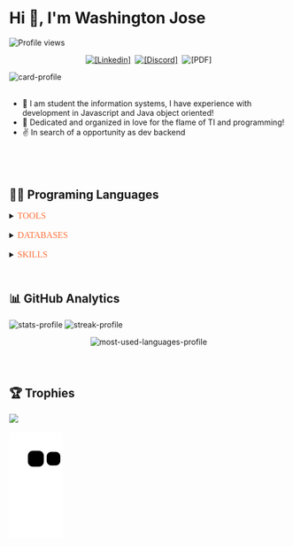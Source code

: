 # Hi 👋, I'm Washington Jose

<p aling="left"><img alt="Profile views" src="https://komarev.com/ghpvc/?username=washingtonjrdev&color=FF7139" />
</p>

<p align="center">
  <a href="https://www.linkedin.com/in/washingtonjose" target="_blank"><img alt="[Linkedin]" src="https://img.shields.io/badge/Washington Jose-000000?style=flat-square&logo=linkedin&logoColor=FF7139" target="_blank"/></a>&nbsp;
  <a href="https://discord.gg/fKTVZa9kJK"><img alt="[Discord]" src="https://img.shields.io/badge/WashingtonTI-000000?style=flat-square&logo=discord&logoColor=FF7139"/></a>&nbsp;
  <a><img alt="[PDF]" src="https://img.shields.io/badge/Curriculo-000000.svg?style=flat-square&logo=Adobe&logoColor=FF7139"/></a>
</p>

<div>
<img alt="card-profile" src="https://user-images.githubusercontent.com/75760299/235548019-7d3c46a2-37f3-427e-8d33-a6b2962980d5.png"/>
</div>
&nbsp;

-  🔭 I am student the information systems, I have experience with development in Javascript and Java object oriented!
- 👀 Dedicated and organized in love for the flame of TI and programming!
- ✌️ In search of a opportunity as dev backend
#
&nbsp;
## 🧑‍💻&nbsp;Programing Languages

<details align="left" >
  <summary><font color="FF7139" face="Cursive" size="3" style="text-transform:uppercase">tools</font></summary>  
    <img alt="Visual Code" src="https://user-images.githubusercontent.com/75760299/235329293-d04ad426-da1b-46da-94f1-fa1b3bcd36e0.png"      width="60px"/>&nbsp;    
    <img alt="Netbeans" src="https://user-images.githubusercontent.com/75760299/235328830-3f7a4296-fae5-49a0-8181-c2a6519b3540.png"   width="60px"/>
</details>
&nbsp; 

<details align="left" >
  <summary><font color="#FF7139" face="Cursive" size="3" style="text-transform:uppercase" >databases</font></summary>
    <img alt="MongoDB" src="https://user-images.githubusercontent.com/75760299/235318610-b2ef7100-8c5f-4bdc-8d55-7c527feb0a55.png"  width="95px"/>&nbsp;
    <img alt="Mysql" src="https://user-images.githubusercontent.com/75760299/235317637-80a7ccb4-1ee3-4c77-87be-1c37aad620f1.png"    width="80px"/>
</details>
&nbsp;

<details align="left" >  
  <summary><font color="#FF7139" face="Cursive" size="3" style="text-transform:uppercase">skills</font></summary>
  <img alt="JS" src="https://user-images.githubusercontent.com/75760299/235330954-42ff250f-a0a8-419e-829c-d540e7a97d72.png"       width="60px"/>&nbsp;
  <img alt="HTML" src="https://user-images.githubusercontent.com/75760299/235330984-80d2f221-f2cf-4b97-8c72-0fbbf2746276.png"     width="60px"/>&nbsp;
  <img alt="JAVA" src="https://user-images.githubusercontent.com/75760299/235331004-cc49052e-241d-4652-ae5e-8a3979df93e7.png" width="60px" />
</details>
&nbsp;

#

## 📊&nbsp;GitHub Analytics

<p align="left">
  <img alt="stats-profile"  height="165em" src="https://github-readme-stats.vercel.app/api?username=washingtonjrdev&show_icons=true&theme=codeSTACKr&include_all_commits=true&count_private=true"/>&nbsp;<img alt="streak-profile" height="165em" src="https://github-readme-streak-stats.herokuapp.com/?user=washingtonjrdev&theme=codeSTACKr" />
</p>

<p align="center">
  <img alt="most-used-languages-profile" width="550em" src="https://github-readme-stats.vercel.app/api/top-langs/?username=washingtonjrdev&layout=compact&langs_count=7&theme=codeSTACKr"/>  
</p>
&nbsp;

#
## 🏆 Trophies

<p align="left"><a href="https://github.com/ryo-ma/github-profile-trophy"><img src="https://github-profile-trophy.vercel.app/?username=washingtonjrdev" /></a>
</p>

![Snake animation](https://github.com/washingtonjrdev/washingtonjrdev/blob/output/github-contribution-grid-snake.svg)
